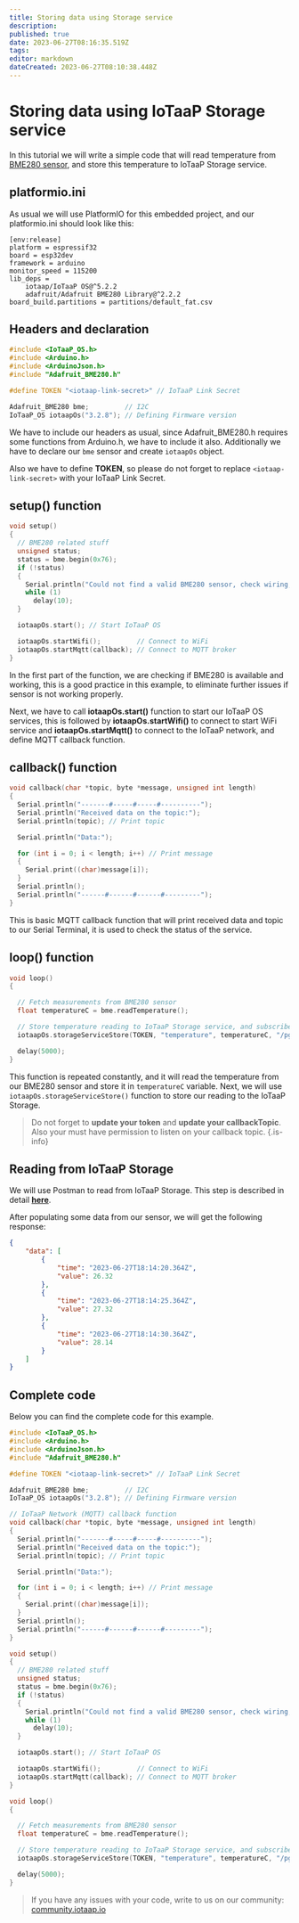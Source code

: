 ```yaml
---
title: Storing data using Storage service
description: 
published: true
date: 2023-06-27T08:16:35.519Z
tags: 
editor: markdown
dateCreated: 2023-06-27T08:10:38.448Z
---
```


# Storing data using IoTaaP Storage service
In this tutorial we will write a simple code that will read temperature from [BME280 sensor](https://www.bosch-sensortec.com/products/environmental-sensors/humidity-sensors-bme280/), and store this temperature to IoTaaP Storage service.

## platformio.ini 
As usual we will use PlatformIO for this embedded project, and our platformio.ini should look like this:

```
[env:release]
platform = espressif32
board = esp32dev
framework = arduino
monitor_speed = 115200
lib_deps = 
	iotaap/IoTaaP OS@^5.2.2
	adafruit/Adafruit BME280 Library@^2.2.2
board_build.partitions = partitions/default_fat.csv
```

## Headers and declaration

```cpp
#include <IoTaaP_OS.h>
#include <Arduino.h>
#include <ArduinoJson.h>
#include "Adafruit_BME280.h"

#define TOKEN "<iotaap-link-secret>" // IoTaaP Link Secret

Adafruit_BME280 bme;         // I2C
IoTaaP_OS iotaapOs("3.2.8"); // Defining Firmware version
```

We have to include our headers as usual, since Adafruit_BME280.h requires some functions from Arduino.h, we have to include it also. Additionally we have to declare our `bme` sensor and create `iotaapOs` object.

Also we have to define **TOKEN**, so please do not forget to replace `<iotaap-link-secret>` with your IoTaaP Link Secret.

## setup() function

```cpp
void setup()
{
  // BME280 related stuff
  unsigned status;
  status = bme.begin(0x76);
  if (!status)
  {
    Serial.println("Could not find a valid BME280 sensor, check wiring, address, sensor ID!");
    while (1)
      delay(10);
  }

  iotaapOs.start(); // Start IoTaaP OS

  iotaapOs.startWifi();         // Connect to WiFi
  iotaapOs.startMqtt(callback); // Connect to MQTT broker
}
```

In the first part of the function, we are checking if BME280 is available and working, this is a good practice in this example, to eliminate further issues if sensor is not working properly. 

Next, we have to call **iotaapOs.start()** function to start our IoTaaP OS services, this is followed by **iotaapOs.startWifi()** to connect to start WiFi service and **iotaapOs.startMqtt()** to connect to the IoTaaP network, and define MQTT callback function.

## callback() function

```cpp
void callback(char *topic, byte *message, unsigned int length)
{
  Serial.println("-------#-----#-----#----------");
  Serial.println("Received data on the topic:");
  Serial.println(topic); // Print topic

  Serial.println("Data:");

  for (int i = 0; i < length; i++) // Print message
  {
    Serial.print((char)message[i]);
  }
  Serial.println();
  Serial.println("------#------#------#---------");
}
```

This is basic MQTT callback function that will print received data and topic to our Serial Terminal, it is used to check the status of the service.

## loop() function

```cpp
void loop()
{

  // Fetch measurements from BME280 sensor
  float temperatureC = bme.readTemperature();

  // Store temperature reading to IoTaaP Storage service, and subscribe to callback topic
  iotaapOs.storageServiceStore(TOKEN, "temperature", temperatureC, "/pgiIzx7n/storage/response");

  delay(5000);
}
```

This function is repeated constantly, and it will read the temperature from our BME280 sensor and store it in `temperatureC` variable. Next, we will use `iotaapOs.storageServiceStore()` function to store our reading to the IoTaaP Storage. 

> Do not forget to **update your token** and **update your callbackTopic**. Also your must have permission to listen on your callback topic.
{.is-info}

## Reading from IoTaaP Storage
We will use Postman to read from IoTaaP Storage. This step is described in detail [**here**](https://docs.iotaap.io/en/services/storage-service#retrieving-data).

After populating some data from our sensor, we will get the following response:

```JSON
{
    "data": [
        {
            "time": "2023-06-27T18:14:20.364Z",
            "value": 26.32
        },
        {
            "time": "2023-06-27T18:14:25.364Z",
            "value": 27.32
        },
        {
            "time": "2023-06-27T18:14:30.364Z",
            "value": 28.14
        }
    ]
}
```

## Complete code
Below you can find the complete code for this example.

```cpp
#include <IoTaaP_OS.h>
#include <Arduino.h>
#include <ArduinoJson.h>
#include "Adafruit_BME280.h"

#define TOKEN "<iotaap-link-secret>" // IoTaaP Link Secret

Adafruit_BME280 bme;         // I2C
IoTaaP_OS iotaapOs("3.2.8"); // Defining Firmware version

// IoTaaP Network (MQTT) callback function
void callback(char *topic, byte *message, unsigned int length)
{
  Serial.println("-------#-----#-----#----------");
  Serial.println("Received data on the topic:");
  Serial.println(topic); // Print topic

  Serial.println("Data:");

  for (int i = 0; i < length; i++) // Print message
  {
    Serial.print((char)message[i]);
  }
  Serial.println();
  Serial.println("------#------#------#---------");
}

void setup()
{
  // BME280 related stuff
  unsigned status;
  status = bme.begin(0x76);
  if (!status)
  {
    Serial.println("Could not find a valid BME280 sensor, check wiring, address, sensor ID!");
    while (1)
      delay(10);
  }

  iotaapOs.start(); // Start IoTaaP OS

  iotaapOs.startWifi();         // Connect to WiFi
  iotaapOs.startMqtt(callback); // Connect to MQTT broker
}

void loop()
{

  // Fetch measurements from BME280 sensor
  float temperatureC = bme.readTemperature();

  // Store temperature reading to IoTaaP Storage service, and subscribe to callback topic
  iotaapOs.storageServiceStore(TOKEN, "temperature", temperatureC, "/pgiIzx7n/storage/response");

  delay(5000);
}
```

> If you have any issues with your code, write to us on our community: [community.iotaap.io](https://community.iotaap.io/)
> 
